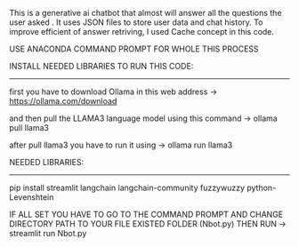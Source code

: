 This is a generative ai chatbot that almost will answer all the questions the user asked . It uses JSON files to store user data and chat history. To improve efficient of answer retriving, I used Cache concept in this code.


USE ANACONDA COMMAND PROMPT FOR WHOLE THIS PROCESS


INSTALL NEEDED LIBRARIES TO RUN THIS CODE:
_________________________________________

first you have to download Ollama in this web address -> https://ollama.com/download

and then pull the LLAMA3 language model using this command -> ollama pull llama3 

after pull llama3 you have to run it using -> ollama run llama3



NEEDED LIBRARIES:
________________

pip install streamlit langchain langchain-community fuzzywuzzy python-Levenshtein





IF ALL SET YOU HAVE TO GO TO THE COMMAND PROMPT AND CHANGE DIRECTORY PATH TO YOUR FILE EXISTED FOLDER (Nbot.py) THEN RUN -> streamlit run Nbot.py


